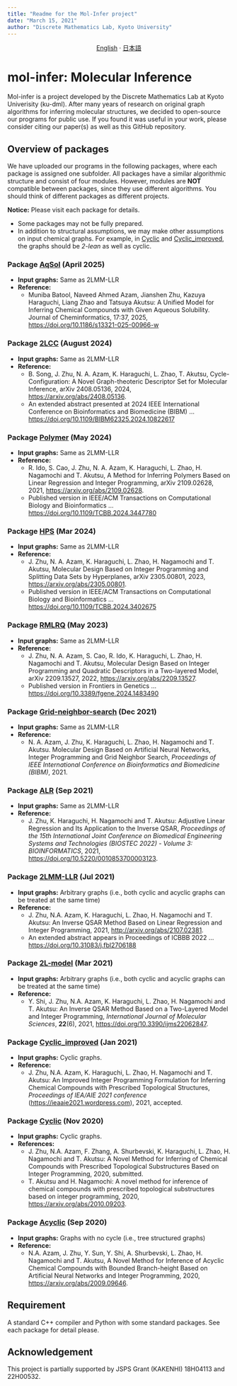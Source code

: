 ```yaml
---
title: "Readme for the Mol-Infer project"
date: "March 15, 2021"
author: "Discrete Mathematics Lab, Kyoto University"
---
```


<p align="center">
  <a href="/README.md">English</a>
  ·
  <a href="/README_jp.md">日本語</a>
</p>

# mol-infer: Molecular Inference

Mol-infer is a project developed by the Discrete Mathematics Lab at Kyoto Univerisity (ku-dml).
After many years of research on original graph algorithms for inferring molecular structures,
we decided to open-source our programs for public use.
If you found it was useful in your work,
please consider citing our paper(s) as well as this GitHub repository.

## Overview of packages

We have uploaded our programs in the following packages, where each package is assigned one subfolder. 
All packages have a similar algorithmic structure and consist of four modules.
However, modules are **NOT** compatible between packages, since they use different algorithms.
You should think of different packages as different projects.


**Notice:** Please visit each package for details.
- Some packages may not be fully prepared. 
- In addition to structural assumptions, we may make other assumptions on input chemical graphs. For example, in [Cyclic](Cyclic/) and [Cyclic_improved](Cyclic_improved/), the graphs should be *2-lean* as well as cyclic.

### Package [AqSol](AqSol/) (April 2025)
- **Input graphs:** Same as 2LMM-LLR
- **Reference:**
  - Muniba Batool, Naveed Ahmed Azam, Jianshen Zhu, Kazuya Haraguchi, Liang Zhao and Tatsuya Akutsu: A Unified Model for Inferring Chemical Compounds with Given Aqueous Solubility. Journal of Cheminformatics, 17:37, 2025, https://doi.org/10.1186/s13321-025-00966-w
  
### Package [2LCC](2LCC/) (August 2024)
- **Input graphs:** Same as 2LMM-LLR <!-- Arbitrary graphs (i.e., both cyclic and acyclic graphs can be treated at the same time) with some exceptions -->
- **Reference:**
  - B. Song, J. Zhu, N. A. Azam, K. Haraguchi, L. Zhao, T. Akutsu, Cycle-Configuration: A Novel Graph-theoteric Descriptor Set for Molecular Inference, arXiv 2408.05136, 2024, https://arxiv.org/abs/2408.05136.
  - An extended abstract presented at 2024 IEEE International Conference on Bioinformatics and Biomedicine (BIBM) ... https://doi.org/10.1109/BIBM62325.2024.10822617

### Package [Polymer](Polymer/) (May 2024)
- **Input graphs:** Same as 2LMM-LLR <!-- Arbitrary graphs (i.e., both cyclic and acyclic graphs can be treated at the same time) with some exceptions -->
- **Reference:**
  - R. Ido, S. Cao, J. Zhu, N. A. Azam, K. Haraguchi, L. Zhao, H. Nagamochi and T. Akutsu, A Method for Inferring Polymers Based on Linear Regression and Integer Programming, arXiv 2109.02628, 2021, https://arxiv.org/abs/2109.02628.
  - Published version in IEEE/ACM Transactions on Computational Biology and Bioinformatics ... https://doi.org/10.1109/TCBB.2024.3447780

### Package [HPS](HPS/) (Mar 2024)
- **Input graphs:** Same as 2LMM-LLR <!-- Arbitrary graphs (i.e., both cyclic and acyclic graphs can be treated at the same time) with some exceptions -->
- **Reference:**
  - J. Zhu, N. A. Azam, K. Haraguchi, L. Zhao, H. Nagamochi and T. Akutsu, Molecular Design Based on Integer Programming and Splitting Data Sets by Hyperplanes, arXiv 2305.00801, 2023, https://arxiv.org/abs/2305.00801.
  - Published version in IEEE/ACM Transactions on Computational Biology and Bioinformatics ... https://doi.org/10.1109/TCBB.2024.3402675

### Package [RMLRQ](RMLRQ/) (May 2023)
- **Input graphs:** Same as 2LMM-LLR <!-- Arbitrary graphs (i.e., both cyclic and acyclic graphs can be treated at the same time) with some exceptions -->
- **Reference:**
  - J. Zhu, N. A. Azam, S. Cao, R. Ido, K. Haraguchi, L. Zhao, H. Nagamochi and T. Akutsu, Molecular Design Based on Integer Programming and Quadratic Descriptors in a Two-layered Model, arXiv 2209.13527, 2022, https://arxiv.org/abs/2209.13527.
  - Published version in Frontiers in Genetics ... https://doi.org/10.3389/fgene.2024.1483490

### Package [Grid-neighbor-search](Grid-neighbor-search/) (Dec 2021)
- **Input graphs:** Same as 2LMM-LLR <!-- Arbitrary graphs (i.e., both cyclic and acyclic graphs can be treated at the same time) with some exceptions -->
- **Reference:** 
  - N. A. Azam, J. Zhu, K. Haraguchi, L. Zhao, H. Nagamochi and T. Akutsu. Molecular Design Based on Artificial Neural Networks, Integer Programming and Grid Neighbor Search, *Proceedings of IEEE International Conference on Bioinformatics and Biomedicine (BIBM)*, 2021.

### Package [ALR](ALR/) (Sep 2021)
- **Input graphs:** Same as 2LMM-LLR <!-- Arbitrary graphs (i.e., both cyclic and acyclic graphs can be treated at the same time) with some exceptions -->
- **Reference:** 
  - J. Zhu, K. Haraguchi, H. Nagamochi and T. Akutsu: Adjustive Linear Regression and Its Application to the Inverse QSAR, *Proceedings of the 15th International Joint Conference on Biomedical Engineering Systems and Technologies (BIOSTEC 2022) - Volume 3: BIOINFORMATICS*, 2021, https://doi.org/10.5220/0010853700003123.

### Package [2LMM-LLR](2LMM-LLR/) (Jul 2021)
- **Input graphs:** Arbitrary graphs (i.e., both cyclic and acyclic graphs can be treated at the same time)
- **Reference:** 
  - J. Zhu, N.A. Azam, K. Haraguchi, L. Zhao, H. Nagamochi and T. Akutsu: An Inverse QSAR Method Based on Linear Regression and Integer Programming, 2021, http://arxiv.org/abs/2107.02381.
  - An extended abstract appears in Proceedings of ICBBB 2022 ... https://doi.org/10.31083/j.fbl2706188

### Package [2L-model](2L-model/) (Mar 2021)
- **Input graphs:** Arbitrary graphs (i.e., both cyclic and acyclic graphs can be treated at the same time)
- **Reference:**
  - Y. Shi, J. Zhu, N.A. Azam, K. Haraguchi, L. Zhao, H. Nagamochi and T. Akutsu: An Inverse QSAR Method Based on a Two-Layered Model and Integer Programming, *International Journal of Molecular Sciences*, **22**(6), 2021, https://doi.org/10.3390/ijms22062847. 

### Package [Cyclic_improved](Cyclic_improved/) (Jan 2021)
- **Input graphs:** Cyclic graphs.
- **Reference:**
  - J. Zhu, N.A. Azam, K. Haraguchi, L. Zhao, H. Nagamochi and T. Akutsu: An Improved Integer Programming Formulation for Inferring Chemical Compounds with Prescribed Topological Structures, *Proceedings of IEA/AIE 2021 conference* (https://ieaaie2021.wordpress.com), 2021, accepted.

### Package [Cyclic](Cyclic/) (Nov 2020)
- **Input graphs:** Cyclic graphs.
- **References:**
  - J. Zhu, N.A. Azam, F. Zhang, A. Shurbevski, K. Haraguchi, L. Zhao, H. Nagamochi and T. Akutsu: A Novel Method for Inferring of Chemical Compounds with Prescribed Topological Substructures Based on Integer Programming, 2020, submitted. 
  - T. Akutsu and H. Nagamochi: A novel method for inference of chemical compounds with prescribed topological substructures based on integer programming, 2020, https://arxiv.org/abs/2010.09203.

### Package [Acyclic](Acyclic/) (Sep 2020)
- **Input graphs:** Graphs with no cycle (i.e., tree structured graphs)
- **Reference:**
  - N.A. Azam, J. Zhu, Y. Sun, Y. Shi, A. Shurbevski, L. Zhao, H. Nagamochi and T. Akutsu, A Novel Method for Inference of Acyclic Chemical Compounds with Bounded Branch-height Based on Artificial Neural Networks and Integer Programming, 2020, https://arxiv.org/abs/2009.09646.


## Requirement

A standard C++ compiler and Python with some standard packages. See each package for detail please.

## Acknowledgement

This project is partially supported by JSPS Grant (KAKENHI) 18H04113 and 22H00532.
